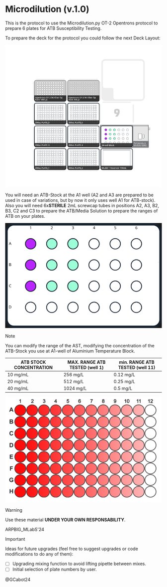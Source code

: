 # Microdilution (v.1.0)

This is the protocol to use the Microdilution.py OT-2 Opentrons protocol to prepare 6 plates for ATB Susceptibility Testing.

To prepare the deck for the protocol you could follow the next Deck Layout:

![OT-2 Opentrons Deck Layout - From Opentrons Protocol Designer](IMGs/Microdilution_v1.png)

You will need an ATB-Stock at the A1 well (A2 and A3 are prepared to be used in case of variations, but by now it only uses well A1 for ATB-stock). Also you will need 6x**STERILE** 2mL screwcap tubes in positions A2, A3, B2, B3, C2 and C3 to prepare the ATB/Media Solution to prepare the ranges of ATB on your plates.

![Aluminium Temperature Block Layout - From Opentrons Protocol Designer](IMGs/24-well_Aluminium_Block_Microdilution_v1_LAYOUT.png)

> [!NOTE]
> You can modify the range of the AST, modifying the concentration of the ATB-Stock you use at A1-well of Aluminium Temperature Block.

| ATB STOCK CONCENTRATION | MAX. RANGE ATB TESTED (well 1) | min. RANGE ATB TESTED (well 11) |
| ----------------------- | --------------------- | --------------------- |
| 10 mg/mL | 256 mg/L | 0.12 mg/L |
| 20 mg/mL | 512 mg/L | 0.25 mg/L |
| 40 mg/mL | 1024 mg/L | 0.5 mg/L |

![96-well plate final layout](IMGs/96-well_plate_filled.png)

> [!WARNING]
> Use these material **UNDER YOUR OWN RESPONSABILITY**.

ARPBIG_MLabS'24

> [!IMPORTANT]
> Ideas for future upgrades (feel free to suggest upgrades or code modifications to do any of them):
> - [ ] Upgrading mixing function to avoid lifting pipette between mixes.
> - [ ] Initial selection of plate numbers by user.


@GCabot24
